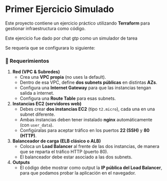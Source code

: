 # Primer Ejercicio Simulado

Este proyecto contiene un ejercicio práctico utilizando **Terraform** para gestionar infraestructura como código.

Este ejercicio fue dado por chat gtp como un simulador de tarea

Se requeria que se configurara lo siguiente:

### 📌 Requerimientos

1. **Red (VPC & Subredes)**
   - Crea una **VPC propia** (no uses la default).
   - Dentro de esa VPC, define **dos subnets públicas** en distintas **AZs**.
   - Configura una **Internet Gateway** para que las instancias tengan salida a internet.
   - Configura una **Route Table** para esas subnets.
2. **Instancias EC2 (servidores web)**
   - Debes crear **dos instancias EC2** (tipo `t2.micro`), cada una en una subnet diferente.
   - Ambas instancias deben tener instalado **nginx** automáticamente (con `user_data`).
   - Configúralas para aceptar tráfico en los puertos **22 (SSH)** y **80 (HTTP)**.
3. **Balanceador de carga (ELB clásico o ALB)**
   - Coloca un **Load Balancer** al frente de las dos instancias, de manera que se reparta el tráfico HTTP (puerto 80).
   - El balanceador debe estar asociado a las dos subnets.
4. **Outputs**
   - El código debe mostrar como output la **IP pública del Load Balancer**, para que podamos probar la aplicación en el navegador.
